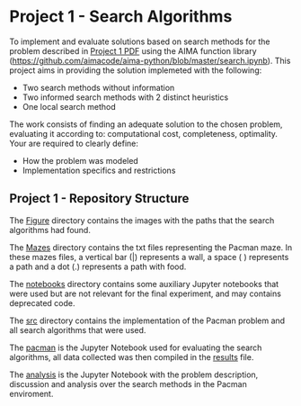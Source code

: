 # Project 1 - Search Algorithms

To implement and evaluate solutions based on search methods for the problem described in [Project 1 PDF](p1.pdf) using the AIMA
function library (https://github.com/aimacode/aima-python/blob/master/search.ipynb). This project aims in
providing the solution implemeted with the following:

- Two search methods without information
- Two informed search methods with 2 distinct heuristics
- One local search method

The work consists of finding an adequate solution to the chosen problem, evaluating it according to: computational
cost, completeness, optimality. Your are required to clearly define:

- How the problem was modeled
- Implementation specifics and restrictions

## Project 1 - Repository Structure

The [Figure](https://github.com/gabrielpreviato/mo416-2020s1-unicamp/tree/master/project1/Figure) directory contains the images with the paths that the search algorithms had found.

The [Mazes](https://github.com/gabrielpreviato/mo416-2020s1-unicamp/tree/master/project1/Mazes) directory contains the txt files representing the Pacman maze.
In these mazes files, a vertical bar (|) represents a wall, a space ( ) represents a path and a dot (.) represents a path with food.

The [notebooks](https://github.com/gabrielpreviato/mo416-2020s1-unicamp/tree/master/project1/notebooks) directory contains some auxiliary Jupyter notebooks that were used but are not relevant for the final experiment, and may contains deprecated code.

The [src](https://github.com/gabrielpreviato/mo416-2020s1-unicamp/tree/master/project1/src) directory contains the implementation of the Pacman problem and all search algorithms that were used.

The [pacman](https://github.com/gabrielpreviato/mo416-2020s1-unicamp/tree/master/project1/pacman.ipynb) is the Jupyter Notebook used for evaluating the search algorithms, all data collected was then compiled in the [results](https://github.com/gabrielpreviato/mo416-2020s1-unicamp/tree/master/project1/results.csv) file.

The [analysis](https://github.com/gabrielpreviato/mo416-2020s1-unicamp/tree/master/project1/analysis.ipynb) is the Jupyter Notebook with the problem description, discussion and analysis over the search methods in the Pacman enviroment.
